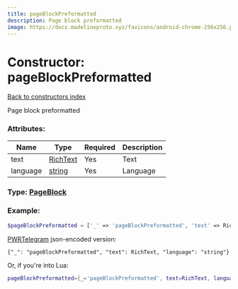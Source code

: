 ```yaml
---
title: pageBlockPreformatted
description: Page block preformatted
image: https://docs.madelineproto.xyz/favicons/android-chrome-256x256.png
---
```

# Constructor: pageBlockPreformatted  
[Back to constructors index](index.md)



Page block preformatted

### Attributes:

| Name     |    Type       | Required | Description |
|----------|---------------|----------|-------------|
|text|[RichText](../types/RichText.md) | Yes|Text|
|language|[string](../types/string.md) | Yes|Language|



### Type: [PageBlock](../types/PageBlock.md)


### Example:

```php
$pageBlockPreformatted = ['_' => 'pageBlockPreformatted', 'text' => RichText, 'language' => 'string'];
```  

[PWRTelegram](https://pwrtelegram.xyz) json-encoded version:

```
{"_": "pageBlockPreformatted", "text": RichText, "language": "string"}
```


Or, if you're into Lua:

```lua
pageBlockPreformatted={_='pageBlockPreformatted', text=RichText, language='string'}

```


